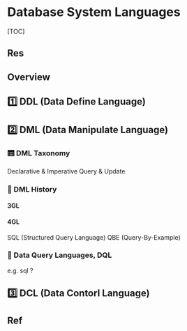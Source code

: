 # Database System Languages

[TOC]



## Res


## Overview


## 1️⃣ DDL (Data Define Language)



## 2️⃣ DML (Data Manipulate Language)
### 🛗 DML Taxonomy
Declarative & Imperative
Query & Update


### 📜 DML History
#### 3GL

#### 4GL
SQL (Structured Query Language)
QBE (Query-By-Example)


### 🤮 Data Query Languages, DQL
e.g. sql ?



## 3️⃣ DCL (Data Contorl Language)



## Ref
